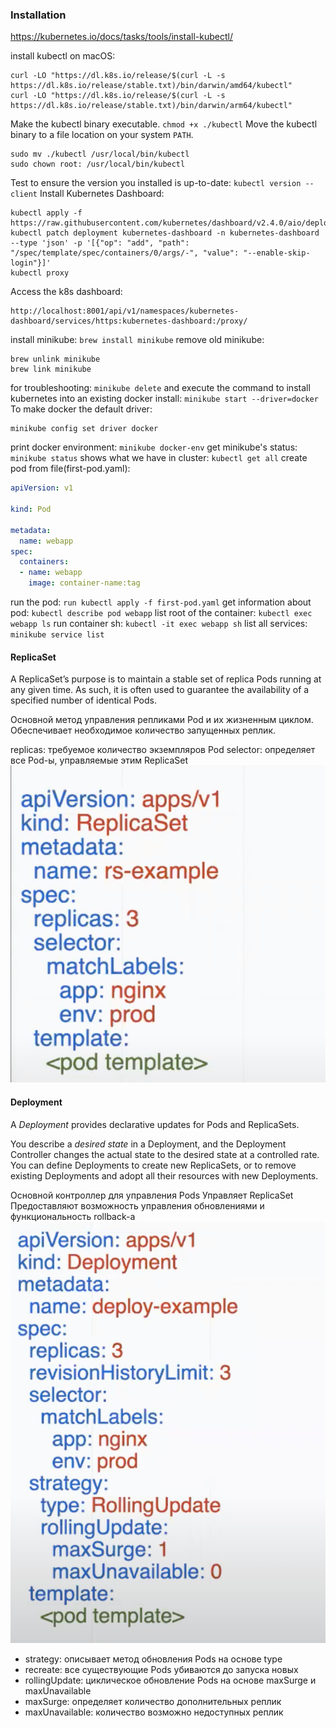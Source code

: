 ### Installation
https://kubernetes.io/docs/tasks/tools/install-kubectl/

install kubectl on macOS:
```
curl -LO "https://dl.k8s.io/release/$(curl -L -s https://dl.k8s.io/release/stable.txt)/bin/darwin/amd64/kubectl"
curl -LO "https://dl.k8s.io/release/$(curl -L -s https://dl.k8s.io/release/stable.txt)/bin/darwin/arm64/kubectl"
```
Make the kubectl binary executable.
`chmod +x ./kubectl`
Move the kubectl binary to a file location on your system `PATH`.
```
sudo mv ./kubectl /usr/local/bin/kubectl
sudo chown root: /usr/local/bin/kubectl
```
Test to ensure the version you installed is up-to-date:
`kubectl version --client`
Install Kubernetes Dashboard:
```
kubectl apply -f https://raw.githubusercontent.com/kubernetes/dashboard/v2.4.0/aio/deploy/recommended.yaml
kubectl patch deployment kubernetes-dashboard -n kubernetes-dashboard --type 'json' -p '[{"op": "add", "path": "/spec/template/spec/containers/0/args/-", "value": "--enable-skip-login"}]'
kubectl proxy
```
Access the k8s dashboard:
```
http://localhost:8001/api/v1/namespaces/kubernetes-dashboard/services/https:kubernetes-dashboard:/proxy/
```

install minikube:
`brew install minikube`
remove old minikube:
```
brew unlink minikube
brew link minikube
```
for troubleshooting:
`minikube delete`
and execute the command to install kubernetes into an existing docker install:
`minikube start --driver=docker`
To make docker the default driver:
```
minikube config set driver docker
```
print docker environment:
`minikube docker-env`
get minikube's status:
`minikube status`
shows what we have in cluster:
`kubectl get all`
create pod from file(first-pod.yaml):
```yaml
apiVersion: v1

kind: Pod

metadata:
  name: webapp
spec:
  containers:
  - name: webapp
    image: container-name:tag
```
run the pod: 
`run kubectl apply -f first-pod.yaml`
get information about pod:
`kubectl describe pod webapp`
list root of the container:
`kubectl exec webapp ls`
run container sh:
`kubectl -it exec webapp sh`
list all services:
`minikube service list`








#### ReplicaSet
A ReplicaSet’s purpose is to maintain a stable set of replica Pods running at any given time. As such, it is often used to guarantee the availability of a specified number of identical Pods.

Основной метод управления репликами Pod и их жизненным циклом. 
Обеспечивает необходимое количество запущенных реплик.

replicas: требуемое количество экземпляров Pod
selector: определяет все Pod-ы, управляемые этим ReplicaSet
![ReplicaSet](https://github.com/vsushko/workspace/blob/master/img/replicaSet.png)
#### Deployment
A *Deployment* provides declarative updates for Pods and ReplicaSets.

You describe a *desired state* in a Deployment, and the Deployment Controller changes the actual state to the desired state at a controlled rate. You can define Deployments to create new ReplicaSets, or to remove existing Deployments and adopt all their resources with new Deployments.

Основной контроллер для управления Pods
Управляет ReplicaSet
Предоставляют возможность управления обновлениями и функциональность rollback-a
![Deployment](https://github.com/vsushko/workspace/blob/master/img/deployment.png)
* strategy: описывает метод обновления Pods на основе type
* recreate: все существующие Pods убиваются до запуска новых
* rollingUpdate: циклическое обновление Pods на основе maxSurge и maxUnavailable
* maxSurge: определяет количество дополнительных реплик
* maxUnavailable: количество возможно недоступных реплик
